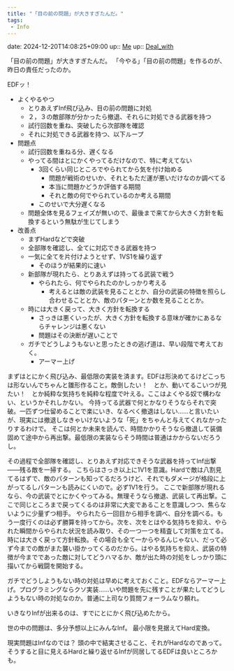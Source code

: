 ```yaml
---
title: "「目の前の問題」が大きすぎたんだ。"
tags:
 - Info
---
```


date: 2024-12-20T14:08:25+09:00
up:: [Me](../Bar/Novel/Chaos/Me.md)
up:: [Deal_with](../Bar/Novel/Topics/Deal_with.md)

「目の前の問題」が大きすぎたんだ。
「今やる」「目の前の問題」を作るのが、昨日の責任だったのか。

EDFッ！

- よくやるやつ
	- とりあえずInf飛び込み、目の前の問題に対処
	- ２，３の敵部隊が分かったら撤退、それらに対処できる武器を持つ
	- 試行回数を重ね、突破したら次部隊を確認
	- それに対処できる武器を持つ、以下ループ
- 問題点
	- 試行回数を重ねる分、遅くなる
	- やってる間はとにかくやってるだけなので、特に考えてない
		- 3回くらい同じところでやられてから気を付け始める
			- 問題が戦術のせいか、それともただ運が悪いだけなのか調べてる
			- 本当に問題かどうか評価する期間
			- それと敵の何でやられているのか考える期間
		- このせいで大分遅くなる
	- 問題全体を見るフェイズが無いので、最後まで来てから大きく方針を転換するという無駄が生じてしまう
- 改善点
	- まずHardなどで突破
	- 全部隊を確認し、全てに対応できる武器を持つ
	- 一気に全てを片付けようとせず、1VS1を繰り返す
		- そのほうが結果的に速い
	- 新部隊が現れたら、とりあえずは持ってる武装で戦う
		- やられたら、何でやられたのかしっかり考える
			- 考えるとは敵の武装を見ることとか、自分の武装の特徴を照らし合わせることとか、敵のパターンとか数を見ることとか。
	- 時には大きく戻って、大きく方針を転換する
		- さっきは悪くいったが、大きく方針を転換する意味が確かにあるならチャレンジは悪くない
		- 問題はその決断が遅いことで
	- ガチでどうしようもないと思ったときの逃げ道は、早い段階で考えておく。
		- アーマー上げ

まずはとにかく飛び込み、最低限の実装を済ます。EDFは形決めてるけどこっちは形ないんでちゃんと雛形作ること。敵倒したい！　とか、動いてるこいつが見たい！　とか純粋な気持ちを純粋な程度で叶える。ここはよくやる奴で構わない、というかそれしかない。
今持ってる武器で何とかなりそうならそれで突破。一匹ずつ仕留めることで楽にいき、なるべく撤退はしない……と言いたいが、現実には撤退しなきゃいけないような「死」をちゃんと与えてくれなかったりするわけで。
そこは何とか未来を読んで、時間かかりそうなら撤退して装備固めて途中から再出撃。最低限の実装ならそう時間は普通はかからないだろうし。

その過程で全部隊を確認し、とりあえず対応できそうな武器を持ってInf出撃――残る敵を一掃する。
こちらはさっき以上に1V1を意識。Hardで敵は八割見てるはずで、敵のパターンも知ってるだろうけど、それでもダメージが格段に上がってるしパターンも読みにくいので。必ず1V1を行う。
ここで新部隊が現れるなら、今の武装でとにかくやってみる。無理そうなら撤退、武装して再出撃。ここで同じところまで戻ってくるのは非常に大変であることを意識しつつ、焦らないように少量ずつ相手。
やられたら一回目から相手を調べ、自分を調べる。もう一度行くのは必ず勝算を持ってから。次を、次をとはやる気持ちを抑え、やられた瞬間からやられた状況を読み取り、その一つ一つを精査して対策を立てる。
時には大きく戻って方針転換。その場合も全て一からやるんじゃない、だって必ず今までの敵がまた襲い掛かってくるのだから。はやる気持ちを抑え、武装の特徴が今までであった敵に対してどうハマるか、敵が出た時の対処をしっかり頭に描いてから戦闘を開始する。

ガチでどうしようもない時の対処は早めに考えておくこと。EDFならアーマー上げ。プログラミングならクソ実装……いや問題を先に残すことが果たしてどうしようもない時の対処なのか。普通に上司なり質問フォーラムなり頼れ。

いきなりInfが出来るのは、すでにとにかく飛び込めたから。

世の中の問題は、多分予想以上にみんなInf。
最小限を見据えてHard変換。



現実問題はInfなのでは？
頭の中で結実させること、それがHardなのであって。
そうすると目に見えるHardと繰り返せるInfが同居してるEDFは良いところかも。


